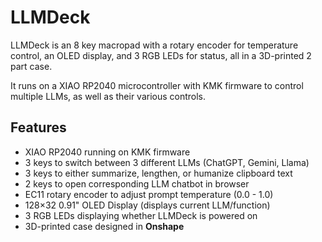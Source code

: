 # LLMDeck
LLMDeck is an 8 key macropad with a rotary encoder for temperature control, an OLED display, and 3 RGB LEDs for status, all in a 3D-printed 2 part case. 

It runs on a XIAO RP2040 microcontroller with KMK firmware to control multiple LLMs, as well as their various controls.

## Features
- XIAO RP2040 running on KMK firmware
- 3 keys to switch between 3 different LLMs (ChatGPT, Gemini, Llama)
- 3 keys to either summarize, lengthen, or humanize clipboard text
- 2 keys to open corresponding LLM chatbot in browser
- EC11 rotary encoder to adjust prompt temperature (0.0 - 1.0)
- 128×32 0.91" OLED Display (displays current LLM/function)
- 3 RGB LEDs displaying whether LLMDeck is powered on
- 3D-printed case designed in **Onshape**
